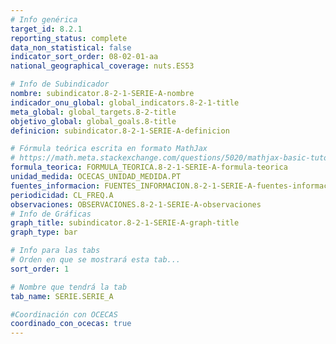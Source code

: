 ```yaml
---
# Info genérica
target_id: 8.2.1
reporting_status: complete
data_non_statistical: false
indicator_sort_order: 08-02-01-aa
national_geographical_coverage: nuts.ES53

# Info de Subindicador
nombre: subindicator.8-2-1-SERIE-A-nombre
indicador_onu_global: global_indicators.8-2-1-title
meta_global: global_targets.8-2-title
objetivo_global: global_goals.8-title
definicion: subindicator.8-2-1-SERIE-A-definicion

# Fórmula teórica escrita en formato MathJax
# https://math.meta.stackexchange.com/questions/5020/mathjax-basic-tutorial-and-quick-reference
formula_teorica: FORMULA_TEORICA.8-2-1-SERIE-A-formula-teorica
unidad_medida: OCECAS_UNIDAD_MEDIDA.PT
fuentes_informacion: FUENTES_INFORMACION.8-2-1-SERIE-A-fuentes-informacion
periodicidad: CL_FREQ.A
observaciones: OBSERVACIONES.8-2-1-SERIE-A-observaciones
# Info de Gráficas
graph_title: subindicator.8-2-1-SERIE-A-graph-title
graph_type: bar

# Info para las tabs
# Orden en que se mostrará esta tab...
sort_order: 1

# Nombre que tendrá la tab
tab_name: SERIE.SERIE_A

#Coordinación con OCECAS
coordinado_con_ocecas: true
---
```


